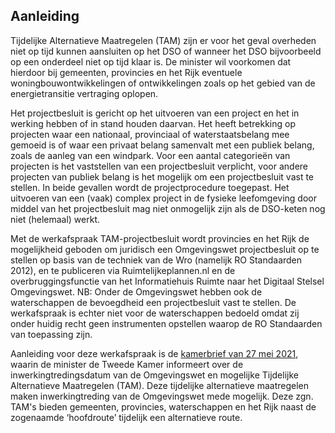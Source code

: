 ## Aanleiding 

Tijdelijke Alternatieve Maatregelen (TAM) zijn er voor het geval overheden niet op tijd kunnen aansluiten op het DSO of wanneer het DSO bijvoorbeeld op een onderdeel niet op tijd klaar is. De minister wil voorkomen dat hierdoor bij gemeenten, provincies en het Rijk eventuele woningbouwontwikkelingen of ontwikkelingen zoals op het gebied van de energietransitie vertraging oplopen.

Het projectbesluit is gericht op het uitvoeren van een project en het in werking hebben of in stand houden daarvan. Het heeft betrekking op projecten waar een nationaal, provinciaal of waterstaatsbelang mee gemoeid is of waar een privaat belang samenvalt met een publiek belang, zoals de aanleg van een windpark. Voor een aantal categorieën van projecten is het vaststellen van een projectbesluit verplicht, voor andere projecten van publiek belang is het mogelijk om een projectbesluit vast te stellen. In beide gevallen wordt de projectprocedure toegepast. Het uitvoeren van een (vaak) complex project in de fysieke leefomgeving door middel van het projectbesluit mag niet onmogelijk zijn als de DSO-keten nog niet (helemaal) werkt.

Met de werkafspraak TAM-projectbesluit wordt provincies en het Rijk de mogelijkheid geboden om juridisch een Omgevingswet projectbesluit op te stellen op basis van de techniek van de Wro (namelijk RO Standaarden 2012), en te publiceren via Ruimtelijkeplannen.nl en de overbruggingsfunctie van het Informatiehuis Ruimte naar het Digitaal Stelsel Omgevingswet.
NB: Onder de Omgevingswet hebben ook de waterschappen de bevoegdheid een projectbesluit vast te stellen. De werkafspraak is echter niet voor de waterschappen bedoeld omdat zij onder huidig recht geen instrumenten opstellen waarop de RO Standaarden van toepassing zijn.

Aanleiding voor deze werkafspraak is de <a href='https://zoek.officielebekendmakingen.nl/kst-33118-CF.html' target='_blank'>kamerbrief van 27 mei 2021</a>, waarin de minister de Tweede Kamer informeert over de inwerkingtredingsdatum van de Omgevingswet en mogelijke Tijdelijke Alternatieve Maatregelen (TAM). Deze tijdelijke alternatieve maatregelen maken inwerkingtreding van de Omgevingswet mede mogelijk. Deze zgn. TAM's bieden gemeenten, provincies, waterschappen en het Rijk naast de zogenaamde ‘hoofdroute’ tijdelijk een alternatieve route. 
